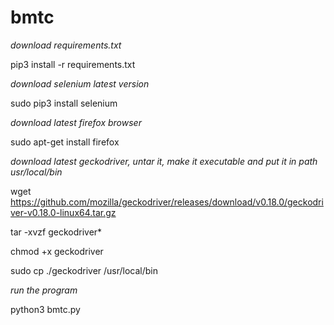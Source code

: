 # bmtc
*download requirements.txt*

pip3 install -r requirements.txt

*download selenium latest version*

sudo pip3 install selenium

*download latest firefox browser*

sudo apt-get install firefox

*download latest geckodriver, untar it, make it executable and put it in path usr/local/bin*

wget https://github.com/mozilla/geckodriver/releases/download/v0.18.0/geckodriver-v0.18.0-linux64.tar.gz

tar -xvzf geckodriver*

chmod +x geckodriver

sudo cp ./geckodriver /usr/local/bin

*run the program*

python3 bmtc.py
